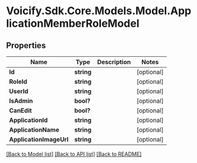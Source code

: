 # Voicify.Sdk.Core.Models.Model.ApplicationMemberRoleModel
## Properties

Name | Type | Description | Notes
------------ | ------------- | ------------- | -------------
**Id** | **string** |  | [optional] 
**RoleId** | **string** |  | [optional] 
**UserId** | **string** |  | [optional] 
**IsAdmin** | **bool?** |  | [optional] 
**CanEdit** | **bool?** |  | [optional] 
**ApplicationId** | **string** |  | [optional] 
**ApplicationName** | **string** |  | [optional] 
**ApplicationImageUrl** | **string** |  | [optional] 

[[Back to Model list]](../README.md#documentation-for-models) [[Back to API list]](../README.md#documentation-for-api-endpoints) [[Back to README]](../README.md)

